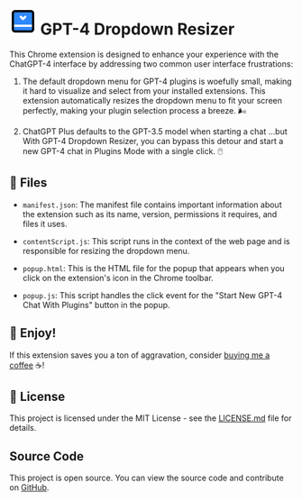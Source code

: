 # ![GPT-4 Dropdown Resizer](icons/icon48.png) GPT-4 Dropdown Resizer

This Chrome extension is designed to enhance your experience with the ChatGPT-4 interface by addressing two common user interface frustrations:

1. The default dropdown menu for GPT-4 plugins is woefully small, making it hard to visualize and select from your installed extensions. This extension automatically resizes the dropdown menu to fit your screen perfectly, making your plugin selection process a breeze. 🌬️

2. ChatGPT Plus defaults to the GPT-3.5 model when starting a chat ...but With GPT-4 Dropdown Resizer, you can bypass this detour and start a new GPT-4 chat in Plugins Mode with a single click. 🖱️

## 📁 Files

- `manifest.json`: The manifest file contains important information about the extension such as its name, version, permissions it requires, and files it uses.

- `contentScript.js`: This script runs in the context of the web page and is responsible for resizing the dropdown menu.

- `popup.html`: This is the HTML file for the popup that appears when you click on the extension's icon in the Chrome toolbar.

- `popup.js`: This script handles the click event for the "Start New GPT-4 Chat With Plugins" button in the popup.

## 🎉 Enjoy!

If this extension saves you a ton of aggravation, consider [buying me a coffee](https://www.buymeacoffee.com/myronkoch) ☕!

## 📝 License

This project is licensed under the MIT License - see the [LICENSE.md](LICENSE.md) file for details.

## Source Code

This project is open source. You can view the source code and contribute on [GitHub](https://github.com/MyronKoch-dev/gpt4-dropdown-resizer).

